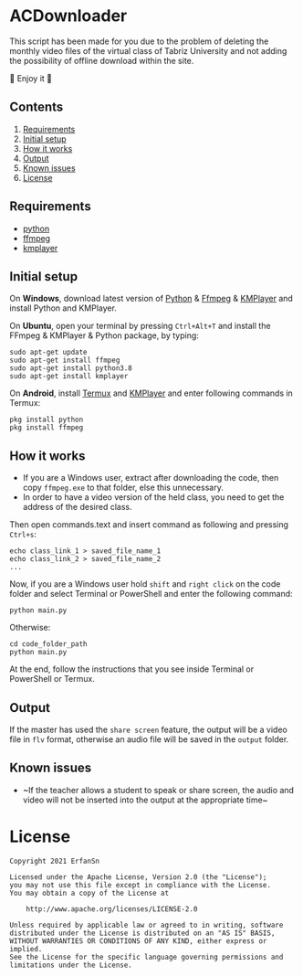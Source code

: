 # ACDownloader
This script has been made for you due to the problem of deleting the monthly video files of the virtual class of Tabriz University and not adding the possibility of offline download within the site.

💎 Enjoy it 💎

## Contents

1. [Requirements](#requirements)
2. [Initial setup](#initial-setup)
3. [How it works](#how-it-works)
4. [Output](#output)
5. [Known issues](#known-issues)
6. [License](#license)

## Requirements

- [python](https://www.python.org/)
- [ffmpeg](https://ffmpeg.org/)
- [kmplayer](https://www.kmplayer.com/)

## Initial setup

On **Windows**, download latest version of [Python](https://www.python.org/ftp/python/3.9.2/python-3.9.2-amd64.exe) & [Ffmpeg](https://www.gyan.dev/ffmpeg/builds/ffmpeg-release-full.7z) & [KMPlayer](https://soft98.ir/multi-media/video-player/278-kmplayer-dl.html) and install Python and KMPlayer.

On **Ubuntu**, open your terminal by pressing `Ctrl+Alt+T` and install the FFmpeg & KMPlayer & Python package, by typing:
```
sudo apt-get update
sudo apt-get install ffmpeg
sudo apt-get install python3.8
sudo apt-get install kmplayer
```

On **Android**, install [Termux](https://play.google.com/store/apps/details?id=com.termux&hl=en) and [KMPlayer](https://play.google.com/store/apps/details?id=com.kmplayer&hl=fa&gl=US) and enter following commands in Termux:
```
pkg install python
pkg install ffmpeg
```

## How it works

- If you are a Windows user, extract after downloading the code, then copy `ffmpeg.exe` to that folder, else this unnecessary.
- In order to have a video version of the held class, you need to get the address of the desired class.

Then open commands.text and insert command as following and pressing `Ctrl+s`:
```
echo class_link_1 > saved_file_name_1
echo class_link_2 > saved_file_name_2
...
```

Now, if you are a Windows user hold `shift` and `right click` on the code folder and select Terminal or PowerShell and enter the following command:
```
python main.py
```
Otherwise:
```
cd code_folder_path
python main.py
```

At the end, follow the instructions that you see inside Terminal or PowerShell or Termux.

## Output

If the master has used the `share screen` feature, the output will be a video file in `flv` format, otherwise an audio file will be saved in the `output` folder.

## Known issues

- ~If the teacher allows a student to speak or share screen, the audio and video will not be inserted into the output at the appropriate time~

# License

```
Copyright 2021 ErfanSn

Licensed under the Apache License, Version 2.0 (the "License");
you may not use this file except in compliance with the License.
You may obtain a copy of the License at

    http://www.apache.org/licenses/LICENSE-2.0

Unless required by applicable law or agreed to in writing, software
distributed under the License is distributed on an "AS IS" BASIS,
WITHOUT WARRANTIES OR CONDITIONS OF ANY KIND, either express or implied.
See the License for the specific language governing permissions and
limitations under the License.
```
